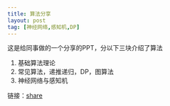 ```yaml
---
title: 算法分享
layout: post
tag: [神经网络,感知机,DP]
---
```


这是给同事做的一个分享的PPT，分以下三块介绍了算法

1. 基础算法理论
2. 常见算法，递推递归，DP，图算法
3. 神经网络与感知机

链接：[share](https://github.com/AImager/share/blob/master/2016/%E7%AE%97%E6%B3%95%E5%88%86%E4%BA%AB.pptx)
